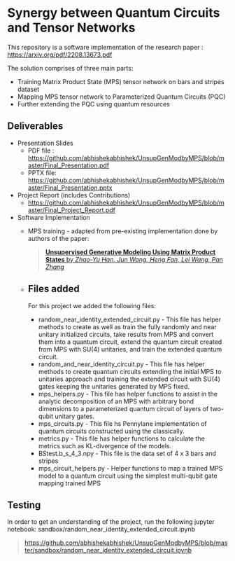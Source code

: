 # Synergy between Quantum Circuits and Tensor Networks
This repository is a software implementation of the research paper : https://arxiv.org/pdf/2208.13673.pdf

The solution comprises of three main parts:
* Training Matrix Product State (MPS) tensor network on bars and stripes dataset
* Mapping MPS tensor network to Parameterized Quantum Circuits (PQC)
* Further extending the PQC using quantum resources

## Deliverables

* Presentation Slides
  * PDF file : https://github.com/abhishekabhishek/UnsupGenModbyMPS/blob/master/Final_Presentation.pdf
  * PPTX file: https://github.com/abhishekabhishek/UnsupGenModbyMPS/blob/master/Final_Presentation.pptx
* Project Report (includes Contributions)
  * https://github.com/abhishekabhishek/UnsupGenModbyMPS/blob/master/Final_Project_Report.pdf
* Software Implementation
  * MPS training - adapted from pre-existing implementation done by authors of the paper:
    > [**Unsupervised Generative Modeling Using Matrix Product States** by *Zhao-Yu Han, Jun Wang, Heng Fan, Lei Wang, Pan Zhang*](https://arxiv.org/abs/1709.01662)
  * ## Files added
    For this project we added the following files:
 
      * random_near_identity_extended_circuit.py - This file has helper methods to create as well as train the fully randomly and near unitary initialized circuits, take results from MPS and convert them into a quantum circuit, extend the quantum circuit created from MPS with SU(4) unitaries, and train the extended quantum circuit.
      * random_and_near_identity_circuit.py - This file has helper methods  to create  quantum circuits extending the initial MPS to unitaries approach and training the extended circuit with SU(4) gates keeping the unitaries generated by MPS fixed.
      * mps_helpers.py - This file has helper functions to assist in the analytic decomposition of an MPS with arbitrary bond dimensions to a parameterized quantum circuit of layers of
     two-qubit unitary gates.
      * mps_circuits.py - This file hs Pennylane implementation of quantum circuits constructed using the classically.
      * metrics.py - This file has helper functions to calculate the metrics such as KL-divergence of the models.
      * BStest.b_s_4_3.npy - This file is the data set of 4 x 3 bars and stripes
      * mps_circuit_helpers.py  - Helper functions to map a trained MPS model to a quantum circuit using the
simplest multi-qubit gate mapping
     trained MPS

## Testing 
In order to get an understanding of the project, run the following jupyter notebook: sandbox/random_near_identity_extended_circuit.ipynb 
> https://github.com/abhishekabhishek/UnsupGenModbyMPS/blob/master/sandbox/random_near_identity_extended_circuit.ipynb
